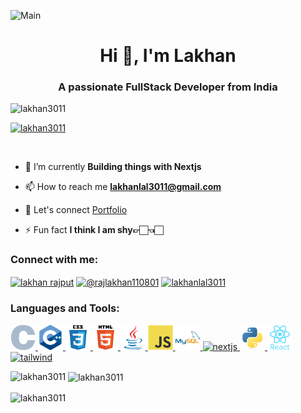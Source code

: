 ![Main](https://camo.githubusercontent.com/69268b410a566ac47e88b1a336c80e438e6d13315838d2548510f03f31b4f6c7/68747470733a2f2f696b2e696d6167656b69742e696f2f647265736d612f447265736d615f4c6962726172792f73656e696f722d736f6674776172652d656e67696e6565725f57793832745951796d2e676966)
<h1 align="center">Hi 👋, I'm Lakhan </h1>
<h3 align="center">A passionate FullStack Developer from India</h3>

<p align="left"> <img src="https://komarev.com/ghpvc/?username=lakhan3011&label=Profile%20views&color=0e75b6&style=flat" alt="lakhan3011" /> </p>

<p align="left"> <a href="https://github.com/ryo-ma/github-profile-trophy"><img src="https://github-profile-trophy.vercel.app/?username=lakhan3011" alt="lakhan3011" /></a> </p>

<p align="left"> <a href="https://twitter.com/" target="blank"><img src="https://img.shields.io/twitter/follow/?logo=twitter&style=for-the-badge" alt="" /></a> </p>

- 🔭 I’m currently  **Building things with Nextjs**

- 📫 How to reach me **lakhanlal3011@gmail.com**

- 📄 Let's connect  [Portfolio](https://lakhan-dev-portfolio.vercel.app/)

- ⚡ Fun fact **I think I am shy👉🏻👈🏻**

<h3 align="left">Connect with me:</h3>
<p align="left">
<a href="https://linkedin.com/in/lakhan rajput" target="blank"><img align="center" src="https://raw.githubusercontent.com/rahuldkjain/github-profile-readme-generator/master/src/images/icons/Social/linked-in-alt.svg" alt="lakhan rajput" height="30" width="40" /></a>
<a href="https://www.hackerrank.com/@rajlakhan110801" target="blank"><img align="center" src="https://raw.githubusercontent.com/rahuldkjain/github-profile-readme-generator/master/src/images/icons/Social/hackerrank.svg" alt="@rajlakhan110801" height="30" width="40" /></a>
<a href="https://www.leetcode.com/lakhanlal3011" target="blank"><img align="center" src="https://raw.githubusercontent.com/rahuldkjain/github-profile-readme-generator/master/src/images/icons/Social/leet-code.svg" alt="lakhanlal3011" height="30" width="40" /></a>
</p>

<h3 align="left">Languages and Tools:</h3>
<p align="left"> <a href="https://www.cprogramming.com/" target="_blank" rel="noreferrer"> <img src="https://raw.githubusercontent.com/devicons/devicon/master/icons/c/c-original.svg" alt="c" width="40" height="40"/> </a> <a href="https://www.w3schools.com/cpp/" target="_blank" rel="noreferrer"> <img src="https://raw.githubusercontent.com/devicons/devicon/master/icons/cplusplus/cplusplus-original.svg" alt="cplusplus" width="40" height="40"/> </a> <a href="https://www.w3schools.com/css/" target="_blank" rel="noreferrer"> <img src="https://raw.githubusercontent.com/devicons/devicon/master/icons/css3/css3-original-wordmark.svg" alt="css3" width="40" height="40"/> </a> <a href="https://www.w3.org/html/" target="_blank" rel="noreferrer"> <img src="https://raw.githubusercontent.com/devicons/devicon/master/icons/html5/html5-original-wordmark.svg" alt="html5" width="40" height="40"/> </a> <a href="https://www.java.com" target="_blank" rel="noreferrer"> <img src="https://raw.githubusercontent.com/devicons/devicon/master/icons/java/java-original.svg" alt="java" width="40" height="40"/> </a> <a href="https://developer.mozilla.org/en-US/docs/Web/JavaScript" target="_blank" rel="noreferrer"> <img src="https://raw.githubusercontent.com/devicons/devicon/master/icons/javascript/javascript-original.svg" alt="javascript" width="40" height="40"/> </a> <a href="https://www.mysql.com/" target="_blank" rel="noreferrer"> <img src="https://raw.githubusercontent.com/devicons/devicon/master/icons/mysql/mysql-original-wordmark.svg" alt="mysql" width="40" height="40"/> </a> <a href="https://nextjs.org/" target="_blank" rel="noreferrer"> <img src="https://cdn.worldvectorlogo.com/logos/nextjs-2.svg" alt="nextjs" width="40" height="40"/> </a> <a href="https://www.python.org" target="_blank" rel="noreferrer"> <img src="https://raw.githubusercontent.com/devicons/devicon/master/icons/python/python-original.svg" alt="python" width="40" height="40"/> </a> <a href="https://reactjs.org/" target="_blank" rel="noreferrer"> <img src="https://raw.githubusercontent.com/devicons/devicon/master/icons/react/react-original-wordmark.svg" alt="react" width="40" height="40"/> </a> <a href="https://tailwindcss.com/" target="_blank" rel="noreferrer"> <img src="https://www.vectorlogo.zone/logos/tailwindcss/tailwindcss-icon.svg" alt="tailwind" width="40" height="40"/> </a> </p>

<p><img align="left" src="https://github-readme-stats.vercel.app/api/top-langs?username=lakhan3011&show_icons=true&locale=en&layout=compact" alt="lakhan3011" /></p>

<p>&nbsp;<img align="center" src="https://github-readme-stats.vercel.app/api?username=lakhan3011&show_icons=true&locale=en" alt="lakhan3011" /></p>

<p><img align="center" src="https://github-readme-streak-stats.herokuapp.com/?user=lakhan3011&" alt="lakhan3011" /></p>

